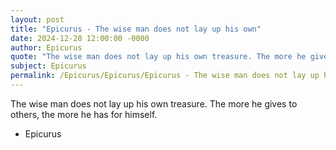 ```yaml
---
layout: post
title: "Epicurus - The wise man does not lay up his own"
date: 2024-12-28 12:00:00 -0000
author: Epicurus
quote: "The wise man does not lay up his own treasure. The more he gives to others, the more he has for himself."
subject: Epicurus
permalink: /Epicurus/Epicurus/Epicurus - The wise man does not lay up his own
---
```


The wise man does not lay up his own treasure. The more he gives to others, the more he has for himself.

- Epicurus
